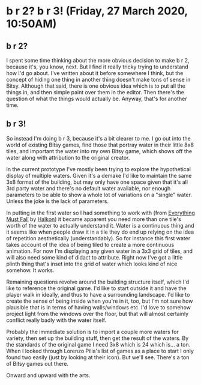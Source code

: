 # b r 2? b r 3! (Friday, 27 March 2020, 10:50AM)

## b r 2?

I spent some time thinking about the more obvious decision to make b r 2, because it's, you know, next. But I find it really tricky trying to understand how I'd go about. I've written about it before somewhere I think, but the concept of hiding one thing in another thing doesn't make tons of sense in Bitsy. Although that said, there is one obvious idea which is to put all the things in, and then simple paint over them in the editor. Then there's the question of what the things would actually be. Anyway, that's for another time.

## b r 3!

So instead I'm doing b r 3, because it's a bit clearer to me. I go out into the world of existing Bitsy games, find those that portray water in their little 8x8 tiles, and important the water into my own Bitsy game, which shows off the water along with attribution to the original creator.

In the current prototype I've mostly been trying to explore the hypothetical display of multiple waters. Given it's a demake I'd like to maintain the same 3x8 format of the building, but may only have one space given that it's all 3rd party water and there's no default water available, nor enough parameters to be able to show a whole lot of variations on a "single" water. Unless the joke is the lack of parameters.

In putting in the first water so I had something to work with (from [Everything Must Fall](https://halkon.itch.io/everything-must-fall) by [Halkon](https://halkon.itch.io/)) it became apparent you need more than one tile's worth of the water to actually understand it. Water is a continuous thing and it seems like when people draw it in a tile they do end up relying on the idea of repetition aesthetically (understandably).  So for instance this first water takes account of the idea of being tiled to create a more continuous animation. For now I'm displaying any given water in a 3x3 grid of tiles, and will also need some kind of didact to attribute. Right now I've got a little plinth thing that's inset into the grid of water which looks kind of nice somehow. It works.

Remaining questions revolve around the building structure itself, which I'd like to reference the original game. I'd like to start outside it and have the player walk in ideally, and thus to have a surrounding landscape. I'd like to create the sense of being inside when you're in it, too, but I'm not sure how plausible that is in terms of having walls/windows etc. I'd love to somehow project light from the windows over the floor, but that will almost certainly conflict really badly with the water itself.

Probably the immediate solution is to import a couple more waters for variety, then set up the building stuff, then get the result of the waters. By the standards of the original game I need 3x8 which is 24 which is... a ton. When I looked through Lorenzo Pilia's list of games as a place to start I only found two easily (just by looking at their icon). But we'll see. There's a ton of Bitsy games out there.

Onward and upward with the arts.
